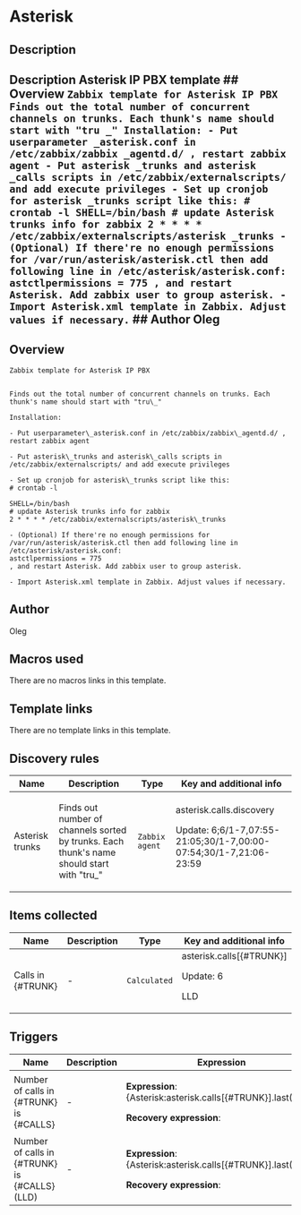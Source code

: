 # Asterisk

## Description

## Description Asterisk IP PBX template ## Overview ``` Zabbix template for Asterisk IP PBX Finds out the total number of concurrent channels on trunks. Each thunk's name should start with "tru _" Installation: - Put userparameter _asterisk.conf in /etc/zabbix/zabbix _agentd.d/ , restart zabbix agent - Put asterisk _trunks and asterisk _calls scripts in /etc/zabbix/externalscripts/ and add execute privileges - Set up cronjob for asterisk _trunks script like this: # crontab -l SHELL=/bin/bash # update Asterisk trunks info for zabbix 2 * * * * /etc/zabbix/externalscripts/asterisk _trunks - (Optional) If there're no enough permissions for /var/run/asterisk/asterisk.ctl then add following line in /etc/asterisk/asterisk.conf: astctlpermissions = 775 , and restart Asterisk. Add zabbix user to group asterisk. - Import Asterisk.xml template in Zabbix. Adjust values if necessary. ``` ## Author Oleg 

## Overview


```
Zabbix template for Asterisk IP PBX  
  
  
Finds out the total number of concurrent channels on trunks. Each thunk's name should start with "tru\_"

Installation:

- Put userparameter\_asterisk.conf in /etc/zabbix/zabbix\_agentd.d/ , restart zabbix agent

- Put asterisk\_trunks and asterisk\_calls scripts in /etc/zabbix/externalscripts/ and add execute privileges

- Set up cronjob for asterisk\_trunks script like this:
# crontab -l
  
SHELL=/bin/bash  
# update Asterisk trunks info for zabbix
2 * * * * /etc/zabbix/externalscripts/asterisk\_trunks

- (Optional) If there're no enough permissions for /var/run/asterisk/asterisk.ctl then add following line in /etc/asterisk/asterisk.conf:
astctlpermissions = 775
, and restart Asterisk. Add zabbix user to group asterisk.

- Import Asterisk.xml template in Zabbix. Adjust values if necessary.
```


## Author

Oleg

## Macros used

There are no macros links in this template.

## Template links

There are no template links in this template.

## Discovery rules

|Name|Description|Type|Key and additional info|
|----|-----------|----|----|
|Asterisk trunks|<p>Finds out number of channels sorted by trunks. Each thunk's name should start with "tru_"</p>|`Zabbix agent`|asterisk.calls.discovery<p>Update: 6;6/1-7,07:55-21:05;30/1-7,00:00-07:54;30/1-7,21:06-23:59</p>|
## Items collected

|Name|Description|Type|Key and additional info|
|----|-----------|----|----|
|Calls in {#TRUNK}|<p>-</p>|`Calculated`|asterisk.calls[{#TRUNK}]<p>Update: 6</p><p>LLD</p>|
## Triggers

|Name|Description|Expression|Priority|
|----|-----------|----------|--------|
|Number of calls in {#TRUNK} is {#CALLS}|<p>-</p>|<p>**Expression**: {Asterisk:asterisk.calls[{#TRUNK}].last()}>40</p><p>**Recovery expression**: </p>|average|
|Number of calls in {#TRUNK} is {#CALLS} (LLD)|<p>-</p>|<p>**Expression**: {Asterisk:asterisk.calls[{#TRUNK}].last()}>40</p><p>**Recovery expression**: </p>|average|
